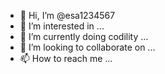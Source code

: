 - 👋 Hi, I’m @esa1234567
- 👀 I’m interested in ...
- 🌱 I’m currently doing codility ...
- 💞️ I’m looking to collaborate on ...
- 📫 How to reach me ...

<!---
esa1234567/esa1234567 is a ✨ special ✨ repository because its `README.md` (this file) appears on your GitHub profile.
You can click the Preview link to take a look at your changes.
--->
